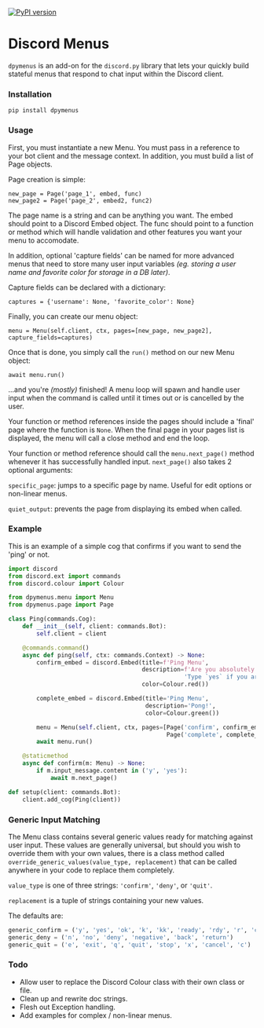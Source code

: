 [![PyPI version](https://badge.fury.io/py/dpymenus.svg)](https://badge.fury.io/py/dpymenus)

# Discord Menus
`dpymenus` is an add-on for the `discord.py` library that lets your quickly build stateful
menus that respond to chat input within the Discord client.

### Installation
`pip install dpymenus`

### Usage
First, you must instantiate a new Menu. You must pass in a reference to your bot client and 
the message context. In addition, you must build a list of Page objects.

Page creation is simple:

    new_page = Page('page_1', embed, func)
    new_page2 = Page('page_2', embed2, func2)

The page name is a string and can be anything you want. The embed should point to a Discord
Embed object. The func should point to a function or method which will handle validation and
other features you want your menu to accomodate.

In addition, optional 'capture fields' can be named for more advanced menus that need to store
many user input variables *(eg. storing a user name and favorite color for storage in a DB later)*.

Capture fields can be declared with a dictionary:

    captures = {'username': None, 'favorite_color': None}
    
Finally, you can create our menu object:

    menu = Menu(self.client, ctx, pages=[new_page, new_page2], capture_fields=captures)
    
Once that is done, you simply call the `run()` method on our new Menu object:

    await menu.run()
    
...and you're *(mostly)* finished! A menu loop will spawn and handle user input when the command is 
called until it times out or is cancelled by the user.

Your function or method references inside the pages should include a 'final' page where the
function is `None`. When the final page in your pages list is displayed, the menu will call a
close method and end the loop.

Your function or method reference should call the `menu.next_page()` method whenever it has
successfully handled input. `next_page()` also takes 2 optional arguments: 

`specific_page`: jumps to a specific page by name. Useful for edit options or non-linear menus.

`quiet_output`: prevents the page from displaying its embed when called.
    
### Example
This is an example of a simple cog that confirms if you want to send the 'ping' or not.
```python
import discord
from discord.ext import commands
from discord.colour import Colour

from dpymenus.menu import Menu
from dpymenus.page import Page

class Ping(commands.Cog):
    def __init__(self, client: commands.Bot):
        self.client = client

    @commands.command()
    async def ping(self, ctx: commands.Context) -> None:
        confirm_embed = discord.Embed(title=f'Ping Menu',
                                      description=f'Are you absolutely sure you want to send a ping command?\n\n'
                                                  'Type `yes` if you are sure.\nType `quit` to cancel this menu.',
                                      color=Colour.red())

        complete_embed = discord.Embed(title='Ping Menu', 
                                       description='Pong!', 
                                       color=Colour.green())

        menu = Menu(self.client, ctx, pages=[Page('confirm', confirm_embed, self.confirm), 
                                             Page('complete', complete_embed, None)])
        await menu.run()

    @staticmethod
    async def confirm(m: Menu) -> None:
        if m.input_message.content in ('y', 'yes'):
            await m.next_page()

def setup(client: commands.Bot):
    client.add_cog(Ping(client))
```

### Generic Input Matching
The Menu class contains several generic values ready for matching against user input. These values
are generally universal, but should you wish to override them with your own values, there is a 
class method called `override_generic_values(value_type, replacement)` that can be called anywhere
in your code to replace them completely.

`value_type` is one of three strings: `'confirm'`, `'deny'`, or `'quit'`.

`replacement` is a tuple of strings containing your new values.

The defaults are:
```python
generic_confirm = ('y', 'yes', 'ok', 'k', 'kk', 'ready', 'rdy', 'r', 'confirm', 'okay')
generic_deny = ('n', 'no', 'deny', 'negative', 'back', 'return')
generic_quit = ('e', 'exit', 'q', 'quit', 'stop', 'x', 'cancel', 'c')
```


### Todo
- Allow user to replace the Discord Colour class with their own class or file.
- Clean up and rewrite doc strings.
- Flesh out Exception handling.
- Add examples for complex / non-linear menus.
